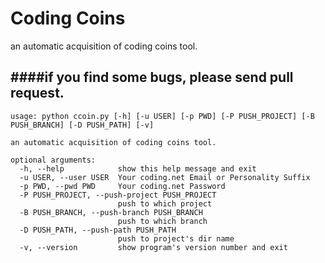 Coding Coins
===================

an automatic acquisition of coding coins tool.

####**if you find some bugs, please send pull request.**
----------
```
usage: python ccoin.py [-h] [-u USER] [-p PWD] [-P PUSH_PROJECT] [-B PUSH_BRANCH] [-D PUSH_PATH] [-v]

an automatic acquisition of coding coins tool.

optional arguments:
  -h, --help            show this help message and exit
  -u USER, --user USER  Your coding.net Email or Personality Suffix
  -p PWD, --pwd PWD     Your coding.net Password
  -P PUSH_PROJECT, --push-project PUSH_PROJECT
                        push to which project
  -B PUSH_BRANCH, --push-branch PUSH_BRANCH
                        push to which branch
  -D PUSH_PATH, --push-path PUSH_PATH
                        push to project's dir name
  -v, --version         show program's version number and exit

```